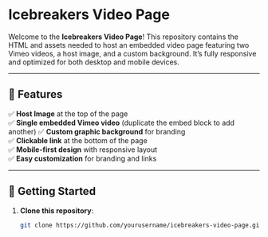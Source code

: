 # Icebreakers Video Page

Welcome to the **Icebreakers Video Page**! This repository contains the HTML and assets needed to host an embedded video page featuring two Vimeo videos, a host image, and a custom background. It’s fully responsive and optimized for both desktop and mobile devices.

---

## 📸 Features

✅ **Host Image** at the top of the page  
✅ **Single embedded Vimeo video** (duplicate the embed block to add another)
✅ **Custom graphic background** for branding  
✅ **Clickable link** at the bottom of the page  
✅ **Mobile-first design** with responsive layout  
✅ **Easy customization** for branding and links

---

## 🚀 Getting Started

1. **Clone this repository**:
   ```bash
   git clone https://github.com/yourusername/icebreakers-video-page.git
